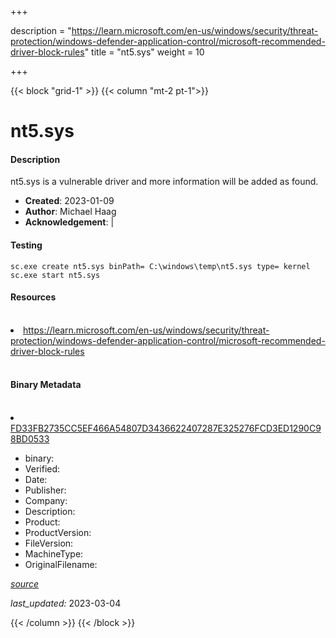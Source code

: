 +++

description = "https://learn.microsoft.com/en-us/windows/security/threat-protection/windows-defender-application-control/microsoft-recommended-driver-block-rules"
title = "nt5.sys"
weight = 10

+++


{{< block "grid-1" >}}
{{< column "mt-2 pt-1">}}


# nt5.sys

#### Description


nt5.sys is a vulnerable driver and more information will be added as found.


- **Created**: 2023-01-09
- **Author**: Michael Haag
- **Acknowledgement**:  | [](https://twitter.com/)

#### Testing

```
sc.exe create nt5.sys binPath= C:\windows\temp\nt5.sys type= kernel
sc.exe start nt5.sys
```

#### Resources
<br>


<li><a href=" https://learn.microsoft.com/en-us/windows/security/threat-protection/windows-defender-application-control/microsoft-recommended-driver-block-rules"> https://learn.microsoft.com/en-us/windows/security/threat-protection/windows-defender-application-control/microsoft-recommended-driver-block-rules</a></li>


<br>


#### Binary Metadata
<br>



<li><a href="https://www.virustotal.com/gui/file/FD33FB2735CC5EF466A54807D3436622407287E325276FCD3ED1290C98BD0533">FD33FB2735CC5EF466A54807D3436622407287E325276FCD3ED1290C98BD0533</a></li>



- binary: 
- Verified: 
- Date: 
- Publisher: 
- Company: 
- Description: 
- Product: 
- ProductVersion: 
- FileVersion: 
- MachineType: 
- OriginalFilename: 

[*source*](https://github.com/magicsword-io/LOLDrivers/tree/main/yaml/nt5.sys.yml)

*last_updated:* 2023-03-04


{{< /column >}}
{{< /block >}}
